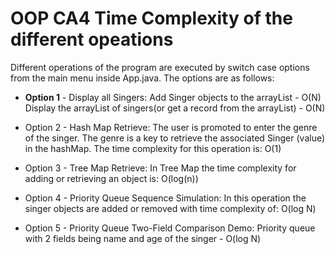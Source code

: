 # OOP CA4 Time Complexity of the different opeations

Different operations of the program are executed by switch case options
 from the main menu inside App.java. The options are as follows:

* __Option 1__ - Display all Singers:
Add Singer objects to the arrayList - O(N)
Display the arrayList of singers(or get a record from the arrayList) - O(N)

* Option 2 - Hash Map Retrieve:
The user is promoted to enter the genre of the singer. The genre is a key to retrieve
the associated Singer (value) in the hashMap.
The time complexity for this operation is:  O(1)


* Option 3 - Tree Map Retrieve:
In Tree Map the time complexity for adding or retrieving an object is: O(log(n))


* Option 4 - Priority Queue Sequence Simulation:
In this operation the singer objects are added or removed with time complexity of:  O(log N)

* Option 5 - Priority Queue Two-Field Comparison Demo:
Priority queue with 2 fields being name and age of the singer -  O(log N)
